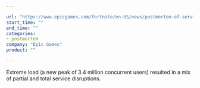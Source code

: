```yaml
---

url: "https://www.epicgames.com/fortnite/en-US/news/postmortem-of-service-outage-at-3-4m-ccu"
start_time: ""
end_time: ""
categories:
- postmortem
company: "Epic Games"
product: ""

---
```


Extreme load (a new peak of 3.4 million concurrent users) resulted in a mix of partial and total service disruptions.
